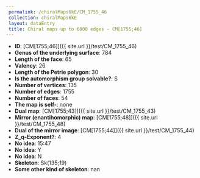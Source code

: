 ```yaml
--- 
 permalink: /chiralMaps6kE/CM_1755_46 
 collection: chiralMaps6kE
 layout: dataEntry
 title: Chiral maps up to 6000 edges - CM[1755;46]
---
```


- **ID**: [CM[1755;46]]({{ site.url }}/test/CM_1755_46)
- **Genus of the underlying surface**: 784
- **Length of the face**: 65
- **Valency**: 26
- **Length of the Petrie polygon**: 30
- **Is the automorphism group solvable?**: S
- **Number of vertices**: 135
- **Number of edges**: 1755
- **Number of faces**: 54
- **The map is self-**: none
- **Dual map**: [CM[1755;43]]({{ site.url }}/test/CM_1755_43)
- **Mirror (enantihomorphic) map**: [CM[1755;48]]({{ site.url }}/test/CM_1755_48)
- **Dual of the mirror image**: [CM[1755;44]]({{ site.url }}/test/CM_1755_44)
- **Z_q-Exponent?**: 4
- **No idea**:  15:47
- **No idea**: Y
- **No idea**: N
- **Skeleton**: Sk(135;19)
- **Some other kind of skeleton**: nan
